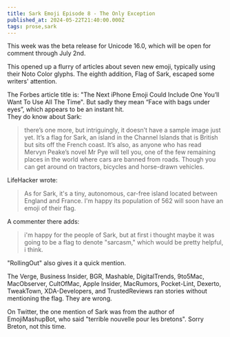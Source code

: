```yaml
---
title: Sark Emoji Episode 8 - The Only Exception
published_at: 2024-05-22T21:40:00.000Z
tags: prose,sark
---
```


This week was the beta release for Unicode 16.0, which will be open for comment through July 2nd.

This opened up a flurry of articles about seven new emoji, typically using their Noto Color glyphs.
The eighth addition, Flag of Sark, escaped some writers' attention.

The Forbes article title is: "The Next iPhone Emoji Could Include One You’ll Want To Use All The Time".
But sadly they mean “Face with bags under eyes”, which appears to be an instant hit.<br/>
They do know about Sark:

> there’s one more, but intriguingly, it doesn’t have a sample image just yet. It’s a flag for Sark, an island in the Channel Islands that is British but sits off the French coast. It’s also, as anyone who has read Mervyn Peake’s novel Mr Pye will tell you, one of the few remaining places in the world where cars are banned from roads. Though you can get around on tractors, bicycles and horse-drawn vehicles.

LifeHacker wrote:

> As for Sark, it's a tiny, autonomous, car-free island located between England and France. I'm happy its population of 562 will soon have an emoji of their flag.

A commenter there adds:

> i'm happy for the people of Sark, but at first i thought maybe it was going to be a flag to denote "sarcasm," which would be pretty helpful, i think.

"RollingOut" also gives it a quick mention.

The Verge, Business Insider, BGR, Mashable, DigitalTrends, 9to5Mac, MacObserver, CultOfMac, Apple Insider, MacRumors, Pocket-Lint, Dexerto, TweakTown, XDA-Developers, and TrustedReviews ran stories without mentioning the flag.
They are wrong.

On Twitter, the one mention of Sark was from the author of EmojiMashupBot, who said "terrible nouvelle pour les bretons".
Sorry Breton, not this time.

<br/>
<br/>
<br/>
